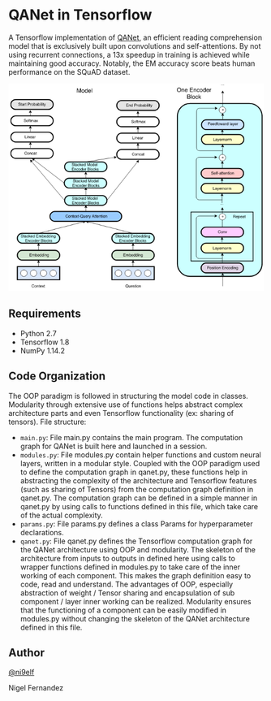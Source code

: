 # QANet in Tensorflow

A Tensorflow implementation of [QANet](https://arxiv.org/abs/1804.09541), an efficient reading comprehension model that is exclusively built upon convolutions and self-attentions. By not using recurrent connections, a 13x speedup in training is achieved while maintaining good accuracy. Notably, the EM accuracy score beats human performance on the SQuAD dataset.

<p align="center"> 
<img src="assets/architecture.png">
</p>

## Requirements

* Python 2.7
* Tensorflow 1.8
* NumPy 1.14.2

## Code Organization

The OOP paradigm is followed in structuring the model code in classes. Modularity through extensive use of functions helps abstract complex architecture parts and even Tensorflow functionality (ex: sharing of tensors). File structure:
* `main.py`: File main.py contains the main program. The computation graph for QANet is built here and launched in a session.
* `modules.py`: File modules.py contain helper functions and custom neural layers, written in a modular style. Coupled with the OOP paradigm used to define the computation graph in qanet.py, these functions help in abstracting the complexity of the architecture and Tensorflow features (such as sharing of Tensors) from the computation graph definition in qanet.py. The computation graph can be defined in a simple manner in qanet.py by using calls to functions defined in this file, which take care of the actual complexity.
* `params.py`: File params.py defines a class Params for hyperparameter declarations.
* `qanet.py`: File qanet.py defines the Tensorflow computation graph for the QANet architecture using OOP and modularity. The skeleton of the architecture from inputs to outputs in defined here using calls to wrapper functions defined in modules.py to take care of the inner working of each component. This makes the graph definition easy to code, read and understand. The advantages of OOP, especially abstraction of weight / Tensor sharing and encapsulation of sub component / layer inner working can be realized. Modularity ensures that the functioning of a component can be easily modified in modules.py without changing the skeleton of the QANet architecture defined in this file.

## Author

[@ni9elf](https://github.com/ni9elf)

Nigel Fernandez 

